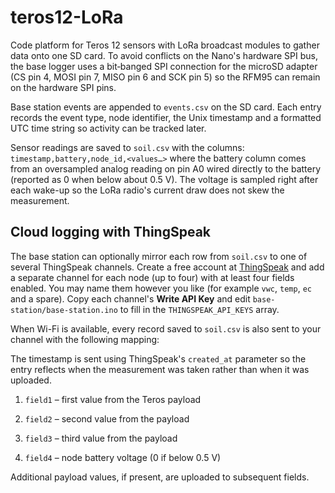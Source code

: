 # teros12-LoRa
Code platform for Teros 12 sensors with LoRa broadcast modules to gather data onto
one SD card. To avoid conflicts on the Nano's hardware SPI bus, the base logger
uses a bit‑banged SPI connection for the microSD adapter (CS pin 4, MOSI pin 7,
MISO pin 6 and SCK pin 5) so the RFM95 can remain on the hardware SPI pins.

Base station events are appended to `events.csv` on the SD card. Each entry
records the event type, node identifier, the Unix timestamp and a formatted UTC
time string so activity can be tracked later.

Sensor readings are saved to `soil.csv` with the columns:
`timestamp,battery,node_id,<values…>` where the battery column comes from an
oversampled analog reading on pin A0 wired directly to the battery (reported as 0 when below
about 0.5&nbsp;V). The voltage is sampled right after each wake-up so the LoRa radio's current draw does not skew the measurement.

## Cloud logging with ThingSpeak

The base station can optionally mirror each row from `soil.csv` to one of
several ThingSpeak channels. Create a free account at
[ThingSpeak](https://thingspeak.com) and add a separate channel for each node
(up to four) with at least four fields enabled. You may name them however you
like (for example `vwc`, `temp`, `ec` and a spare). Copy each channel's
**Write API Key** and edit `base-station/base-station.ino` to fill in the
`THINGSPEAK_API_KEYS` array.

When Wi-Fi is available, every record saved to `soil.csv` is also sent to your
channel with the following mapping:

The timestamp is sent using ThingSpeak's `created_at` parameter so the entry
reflects when the measurement was taken rather than when it was uploaded.

1. `field1` – first value from the Teros payload
2. `field2` – second value from the payload
3. `field3` – third value from the payload

4. `field4` – node battery voltage (0 if below 0.5&nbsp;V)

Additional payload values, if present, are uploaded to subsequent fields.
